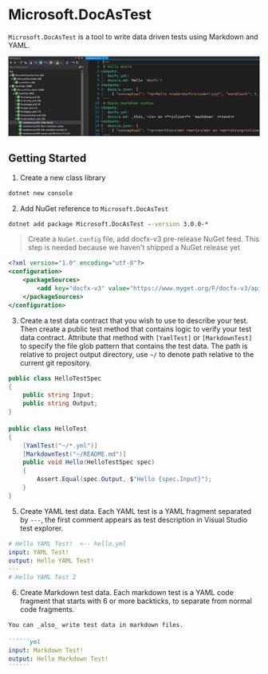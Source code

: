 # Microsoft.DocAsTest

`Microsoft.DocAsTest` is a tool to write data driven tests using Markdown and YAML.

![](./images/visual-studio-doc-as-test.png)

## Getting Started

1. Create a new class library

```cmd
dotnet new console
```

2. Add NuGet reference to `Microsoft.DocAsTest`

```cmd
dotnet add package Microsoft.DocAsTest --version 3.0.0-*
```

> Create a `NuGet.config` file, add docfx-v3 pre-release NuGet feed. This step is needed because we haven't shipped a NuGet release yet

```xml
<?xml version="1.0" encoding="utf-8"?>
<configuration>
    <packageSources>
        <add key="docfx-v3" value="https://www.myget.org/F/docfx-v3/api/v3/index.json" />
    </packageSources>
</configuration>
```

3. Create a test data contract that you wish to use to describe your test. Then create a public test method that contains logic to verify your test data contract. Attribute that method with `[YamlTest]` or `[MarkdownTest]` to specify the file glob pattern that contains the test data. The path is relative to project output directory, use `~/` to denote path relative to the current git repository.

```csharp
public class HelloTestSpec
{
    public string Input;
    public string Output;
}

public class HelloTest
{
    [YamlTest("~/*.yml")]
    [MarkdownTest("~/README.md")]
    public void Hello(HelloTestSpec spec)
    {
        Assert.Equal(spec.Output, $"Hello {spec.Input}");
    }
}

```

5. Create YAML test data. Each YAML test is a YAML fragment separated by `---`, the first comment appears as test description in Visual Studio test explorer.

```yml
# Hello YAML Test!  <-- hello.yml
input: YAML Test!
output: Hello YAML Test!
---
# Hello YAML Test 2
```

6. Create Markdown test data. Each markdown test is a YAML code fragment that starts with 6 or more backticks, to separate from normal code fragments.

``````````markdown
You can _also_ write test data in markdown files.

``````yml
input: Markdown Test!
output: Hello Markdown Test!
``````
``````````
